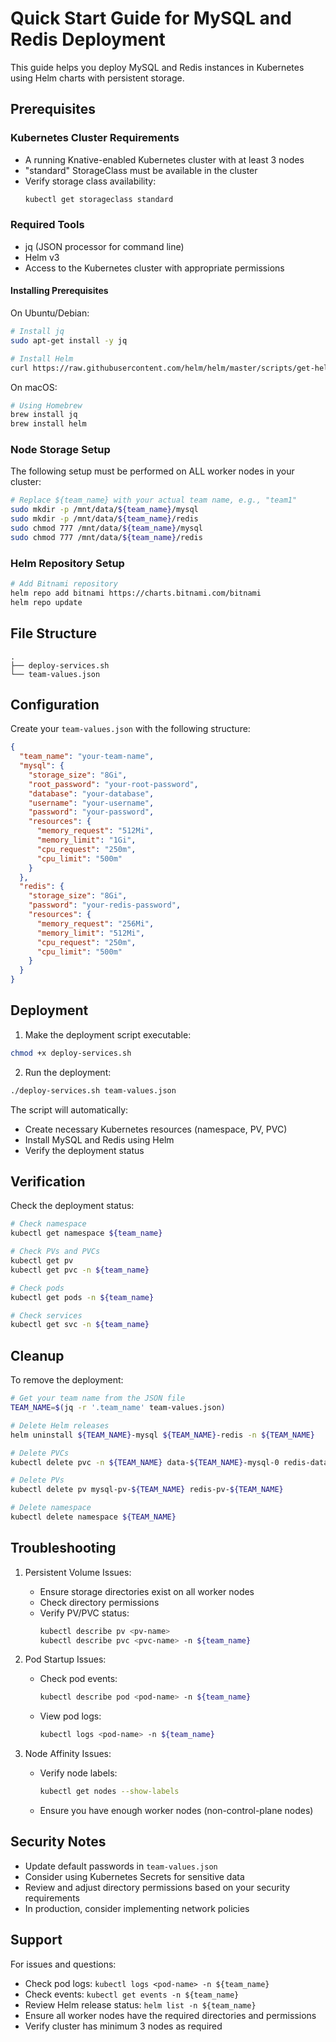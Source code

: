 # Quick Start Guide for MySQL and Redis Deployment

This guide helps you deploy MySQL and Redis instances in Kubernetes using Helm charts with persistent storage.

## Prerequisites

### Kubernetes Cluster Requirements
- A running Knative-enabled Kubernetes cluster with at least 3 nodes
- "standard" StorageClass must be available in the cluster
- Verify storage class availability:
  ```bash
  kubectl get storageclass standard
  ```

### Required Tools
- jq (JSON processor for command line)
- Helm v3
- Access to the Kubernetes cluster with appropriate permissions

#### Installing Prerequisites

On Ubuntu/Debian:
```bash
# Install jq
sudo apt-get install -y jq

# Install Helm
curl https://raw.githubusercontent.com/helm/helm/master/scripts/get-helm-3 | bash
```

On macOS:
```bash
# Using Homebrew
brew install jq
brew install helm
```

### Node Storage Setup
The following setup must be performed on ALL worker nodes in your cluster:

```bash
# Replace ${team_name} with your actual team name, e.g., "team1"
sudo mkdir -p /mnt/data/${team_name}/mysql
sudo mkdir -p /mnt/data/${team_name}/redis
sudo chmod 777 /mnt/data/${team_name}/mysql
sudo chmod 777 /mnt/data/${team_name}/redis
```

### Helm Repository Setup
```bash
# Add Bitnami repository
helm repo add bitnami https://charts.bitnami.com/bitnami
helm repo update
```

## File Structure
```
.
├── deploy-services.sh
└── team-values.json
```

## Configuration

Create your `team-values.json` with the following structure:
```json
{
  "team_name": "your-team-name",
  "mysql": {
    "storage_size": "8Gi",
    "root_password": "your-root-password",
    "database": "your-database",
    "username": "your-username",
    "password": "your-password",
    "resources": {
      "memory_request": "512Mi",
      "memory_limit": "1Gi",
      "cpu_request": "250m",
      "cpu_limit": "500m"
    }
  },
  "redis": {
    "storage_size": "8Gi",
    "password": "your-redis-password",
    "resources": {
      "memory_request": "256Mi",
      "memory_limit": "512Mi",
      "cpu_request": "250m",
      "cpu_limit": "500m"
    }
  }
}
```

## Deployment

1. Make the deployment script executable:
```bash
chmod +x deploy-services.sh
```

2. Run the deployment:
```bash
./deploy-services.sh team-values.json
```

The script will automatically:
- Create necessary Kubernetes resources (namespace, PV, PVC)
- Install MySQL and Redis using Helm
- Verify the deployment status

## Verification

Check the deployment status:
```bash
# Check namespace
kubectl get namespace ${team_name}

# Check PVs and PVCs
kubectl get pv
kubectl get pvc -n ${team_name}

# Check pods
kubectl get pods -n ${team_name}

# Check services
kubectl get svc -n ${team_name}
```

## Cleanup

To remove the deployment:
```bash
# Get your team name from the JSON file
TEAM_NAME=$(jq -r '.team_name' team-values.json)

# Delete Helm releases
helm uninstall ${TEAM_NAME}-mysql ${TEAM_NAME}-redis -n ${TEAM_NAME}

# Delete PVCs
kubectl delete pvc -n ${TEAM_NAME} data-${TEAM_NAME}-mysql-0 redis-data-${TEAM_NAME}-redis-master-0

# Delete PVs
kubectl delete pv mysql-pv-${TEAM_NAME} redis-pv-${TEAM_NAME}

# Delete namespace
kubectl delete namespace ${TEAM_NAME}
```

## Troubleshooting

1. Persistent Volume Issues:
   - Ensure storage directories exist on all worker nodes
   - Check directory permissions
   - Verify PV/PVC status:
     ```bash
     kubectl describe pv <pv-name>
     kubectl describe pvc <pvc-name> -n ${team_name}
     ```

2. Pod Startup Issues:
   - Check pod events:
     ```bash
     kubectl describe pod <pod-name> -n ${team_name}
     ```
   - View pod logs:
     ```bash
     kubectl logs <pod-name> -n ${team_name}
     ```

3. Node Affinity Issues:
   - Verify node labels:
     ```bash
     kubectl get nodes --show-labels
     ```
   - Ensure you have enough worker nodes (non-control-plane nodes)

## Security Notes

- Update default passwords in `team-values.json`
- Consider using Kubernetes Secrets for sensitive data
- Review and adjust directory permissions based on your security requirements
- In production, consider implementing network policies

## Support

For issues and questions:
- Check pod logs: `kubectl logs <pod-name> -n ${team_name}`
- Check events: `kubectl get events -n ${team_name}`
- Review Helm release status: `helm list -n ${team_name}`
- Ensure all worker nodes have the required directories and permissions
- Verify cluster has minimum 3 nodes as required